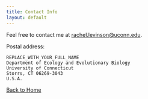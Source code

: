 ```yaml
---
title: Contact Info
layout: default
---
```


Feel free to contact me at <rachel.levinson@uconn.edu>.

Postal address: 

    REPLACE_WITH_YOUR_FULL_NAME 
    Department of Ecology and Evolutionary Biology 
    University of Connecticut 
    Storrs, CT 06269-3043
    U.S.A.

[Back to Home](/)
